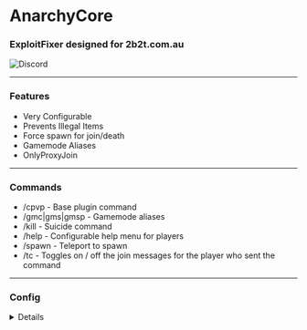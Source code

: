 # AnarchyCore
### ExploitFixer designed for 2b2t.com.au
![Discord](https://img.shields.io/discord/801552028504555550?label=Discord)
___

### Features

* Very Configurable
* Prevents Illegal Items
* Force spawn for join/death
* Gamemode Aliases
* OnlyProxyJoin

___

### Commands

* /cpvp \- Base plugin command
* /gmc|gms|gmsp \- Gamemode aliases
* /kill \- Suicide command
* /help \- Configurable help menu for players
* /spawn \- Teleport to spawn
* /tc \- Toggles on / off the join messages for the player who sent the command

___

### Config
<details>

```yml
prefix: "&8[&2&lCpvp&4&lCore&r&8]&r "
gamemode-aliases:
  enabled: true
toggle-connection-msgs:
  enabled: true
  on-msg: "&aConnection messages are now SHOWN"
  off-msg: "&cConnection messages are now HIDDEN"
help:
  enabled: true
  message:
    - "&6-----------------------------------------------------"
    - "&3/spawn teleport to spawn"
    - "&3/toggleconnectionmsgs to toggle join and leave messages."
    - "&3/kill to kill yourself."
    - "&3/cpvpcore help for more admin help"
    - "&6-----------------------------------------------------"
kill:
  enabled: true
spawn:
  enabled: true
  teleport-onjoin: true
  teleport-ondeath: true
  location:
    x:
    y:
    z:
    yaw:
    world:
  messages:
    first-join-message: "&b%player% joined for the first time"
    join-message: "&7%player% joined the game"
    quit-message: "&7%player% has left the game"
only-proxy-join:
  enabled: true
  whitelist:
    - 127.0.0.1
  kick-message: '&cYou have to join through the proxy.'
illegal-items:
  remove-overstacked: true
  remove-potions: true
  checks:
    chunk-load: true
    inventory: true
    pickup: true
    hopper-move: true
    block-place: true
  blacklist:
    - "BEDROCK"
    - "COMMAND_REPEATING"
    - "COMMAND_MINECART"
    - "COMMAND_CHAIN"
    - "COMMAND"
    - "ENDER_PORTAL_FRAME"
    - "KNOWLEDGE_BOOK"
    - "MOB_SPAWNER"
    - "PORTAL"
    - "STRUCTURE_BLOCK"
    - "STRUCTURE_VOID"
```
</details>
